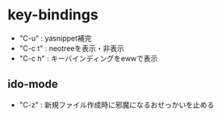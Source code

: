 # key-bindings

- "C-u" : yasnippet補完
- "C-c t" : neotreeを表示・非表示
- "C-c h" : キーバインディングをewwで表示

## ido-mode
- "C-z" : 新規ファイル作成時に邪魔になるおせっかいを止める

